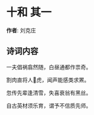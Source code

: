 # 十和  其一

**作者**: 刘克庄

## 诗词内容

一夫倡祸翕然随，白昼通都作祟奇。

割肉直将人𫗪虎，闻声能感类求罴。

忽传先辈逢清雪，失喜衰翁有黑丝。

自古英材须乐育，谓予不信质先师。

